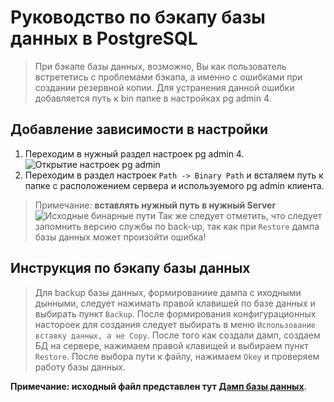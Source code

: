 # __Руководство по бэкапу базы данных в PostgreSQL__
> При бэкапе базы данных, возможно, Вы как пользователь встрететись с проблемами бэкапа, а именно с ошибками при создании резервной копии. Для устранения данной ошибки добавляется путь к bin папке в настройках pg admin 4. 
## Добавление зависимости в настройки
1. Переходим в нужный раздел настроек pg admin 4.
![](https://github.com/MichaelSemenov/Railway-station-database/assets/118275064/f93b7add-c76d-4d57-b4df-598a9d6d1de3 "Открытие настроек pg admin")
2. Переходим в раздел настроек `Path -> Binary Path` и всталяем путь к папке с расположением сервера и используемого pg admin клиента.
> Примечание: __вставлять нужный путь в нужный Server__
![Исходные бинарные пути](https://github.com/MichaelSemenov/Railway-station-database/assets/118275064/c79e6973-6bb6-409f-b082-1e9f456b3bcb "Вставка бинарных путей")
> Так же следует отметить, что следует запомнить версию службы по back-up, так как при `Restore` дампа базы данных может произойти ошибка!
## Инструкция по бэкапу базы данных
> Для backup базы данных, формированиие дампа с иходными дынными, следует нажимать правой клавишей по базе данных и выбирать пункт `Backup`. После формирования конфигурационных настороек для создания следует выбирать в меню `Использование вставку данных, а не Copy`. После того как создали дамп, создаем БД на сервере, нажимаем правой клавищей и выбираем пункт `Restore`. После выбора пути к файлу, нажимаем `Okey` и проверяем работу базы данных.

__Примечание: исходный файл представлен тут [Дамп базы данных](../../code)__.
